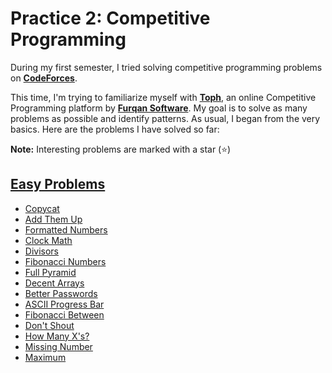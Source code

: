 # Practice 2: Competitive Programming

During my first semester, I tried solving competitive programming problems on [**CodeForces**][0].

This time, I'm trying to familiarize myself with [**Toph**][1], an online Competitive Programming platform by [**Furqan Software**][2]. My goal is to solve as many problems as possible and identify patterns. As usual, I began from the very basics. Here are the problems I have solved so far:

**Note:** Interesting problems are marked with a star (⭐)

## [Easy Problems][3]

-   [Copycat][3_1]
-   [Add Them Up][3_2]
-   [Formatted Numbers][3_3]
-   [Clock Math][3_4]
-   [Divisors][3_5]
-   [Fibonacci Numbers][3_6]
-   [Full Pyramid][3_8]
-   [Decent Arrays][3_10]
-   [Better Passwords][3_11]
-   [ASCII Progress Bar][3_13]
-   [Fibonacci Between][3_22]
-   [Don't Shout][3_23]
-   [How Many X's?][3_24]
-   [Missing Number][3_27]
-   [Maximum][3_28]

<!-- --- links --- -->

[0]: https://codeforces.com/
[1]: https://toph.co/
[2]: https://furqansoftware.com/
[3]: https://toph.co/problems/easy-problems
[3_1]: https://toph.co/p/copycat
[3_2]: https://toph.co/p/add-them-up
[3_3]: https://toph.co/p/formatted-numbers
[3_4]: https://toph.co/p/clock-math
[3_5]: https://toph.co/p/divisors
[3_6]: https://toph.co/p/fibonacci-numbers
[3_8]: https://toph.co/p/full-pyramid
[3_10]: https://toph.co/p/decent-arrays
[3_11]: https://toph.co/p/better-passwords
[3_13]: https://toph.co/p/ascii-progress-bar
[3_22]: https://toph.co/p/fibonacci-between
[3_23]: https://toph.co/p/don-t-shout
[3_24]: https://toph.co/p/how-many-x-s
[3_27]: https://toph.co/p/missing-number
[3_28]: https://toph.co/p/maximum
